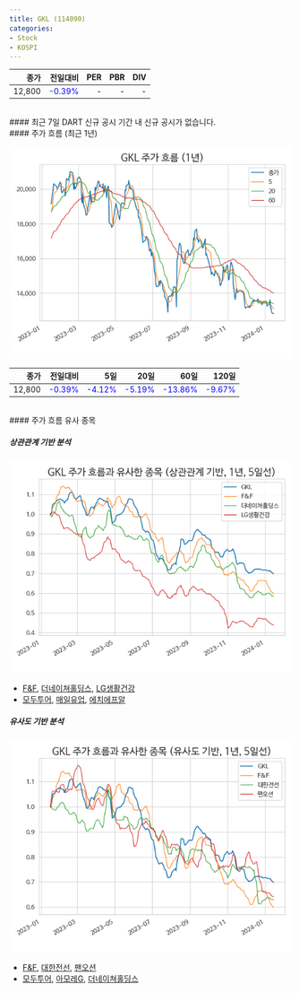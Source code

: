 ```yaml
---
title: GKL (114090)
categories:
- Stock
- KOSPI
---
```


|종가|전일대비|PER|PBR|DIV|
|---:|-------:|--:|--:|--:|
|12,800|<span style="color: blue">-0.39%</span>|-|-|-|

<!-- more -->

<br>
#### 최근 7일 DART 신규 공시
기간 내 신규 공시가 없습니다.

<br>
#### 주가 흐름 (최근 1년)

![114090](/assets/images/stock/114090.png)

|종가|전일대비|5일|20일|60일|120일|
|---:|-------:|--:|---:|---:|----:|
|12,800|<span style="color: blue">-0.39%</span>|<span style="color: blue">-4.12%</span>|<span style="color: blue">-5.19%</span>|<span style="color: blue">-13.86%</span>|<span style="color: blue">-9.67%</span>|

<br>
#### 주가 흐름 유사 종목

##### 상관관계 기반 분석

![114090](/assets/images/stock/114090_corr.png)
- [F&F](/383220/), [더네이쳐홀딩스](/298540/), [LG생활건강](/051900/)
- [모두투어](/080160/), [매일유업](/267980/), [에치에프알](/230240/)

##### 유사도 기반 분석

![114090](/assets/images/stock/114090_sim.png)
- [F&F](/383220/), [대한전선](/001440/), [팬오션](/028670/)
- [모두투어](/080160/), [아모레G](/002790/), [더네이쳐홀딩스](/298540/)